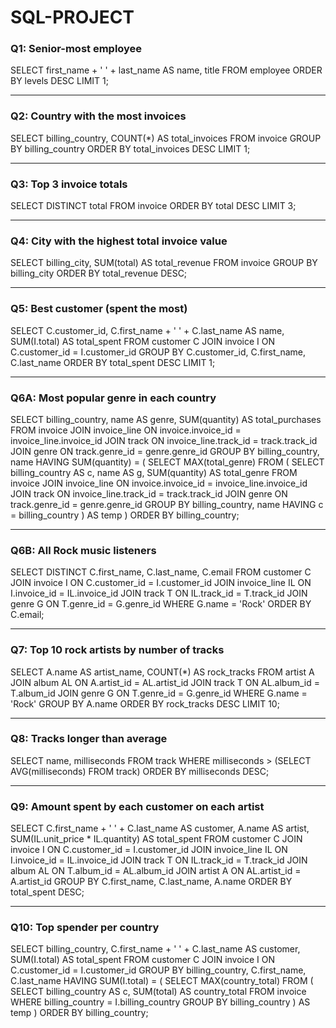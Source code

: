 # SQL-PROJECT

### Q1: Senior-most employee

SELECT first_name + ' ' + last_name AS name, title
FROM employee
ORDER BY levels DESC
LIMIT 1;

---

### Q2: Country with the most invoices


SELECT billing_country, COUNT(*) AS total_invoices
FROM invoice
GROUP BY billing_country
ORDER BY total_invoices DESC
LIMIT 1;

---

###  Q3: Top 3 invoice totals

SELECT DISTINCT total
FROM invoice
ORDER BY total DESC
LIMIT 3;

---

###  Q4: City with the highest total invoice value

SELECT billing_city, SUM(total) AS total_revenue
FROM invoice
GROUP BY billing_city
ORDER BY total_revenue DESC;

---

###  Q5: Best customer (spent the most)

SELECT C.customer_id, C.first_name + ' ' + C.last_name AS name, SUM(I.total) AS total_spent
FROM customer C
JOIN invoice I ON C.customer_id = I.customer_id
GROUP BY C.customer_id, C.first_name, C.last_name
ORDER BY total_spent DESC
LIMIT 1;

---

###  Q6A: Most popular genre in each country

SELECT billing_country, name AS genre, SUM(quantity) AS total_purchases
FROM invoice
JOIN invoice_line ON invoice.invoice_id = invoice_line.invoice_id
JOIN track ON invoice_line.track_id = track.track_id
JOIN genre ON track.genre_id = genre.genre_id
GROUP BY billing_country, name
HAVING SUM(quantity) = (
  SELECT MAX(total_genre)
  FROM (
    SELECT billing_country AS c, name AS g, SUM(quantity) AS total_genre
    FROM invoice
    JOIN invoice_line ON invoice.invoice_id = invoice_line.invoice_id
    JOIN track ON invoice_line.track_id = track.track_id
    JOIN genre ON track.genre_id = genre.genre_id
    GROUP BY billing_country, name
    HAVING c = billing_country
  ) AS temp
)
ORDER BY billing_country;

---

###  Q6B: All Rock music listeners

SELECT DISTINCT C.first_name, C.last_name, C.email
FROM customer C
JOIN invoice I ON C.customer_id = I.customer_id
JOIN invoice_line IL ON I.invoice_id = IL.invoice_id
JOIN track T ON IL.track_id = T.track_id
JOIN genre G ON T.genre_id = G.genre_id
WHERE G.name = 'Rock'
ORDER BY C.email;

---

###  Q7: Top 10 rock artists by number of tracks

SELECT A.name AS artist_name, COUNT(*) AS rock_tracks
FROM artist A
JOIN album AL ON A.artist_id = AL.artist_id
JOIN track T ON AL.album_id = T.album_id
JOIN genre G ON T.genre_id = G.genre_id
WHERE G.name = 'Rock'
GROUP BY A.name
ORDER BY rock_tracks DESC
LIMIT 10;

---

### Q8: Tracks longer than average

SELECT name, milliseconds
FROM track
WHERE milliseconds > (SELECT AVG(milliseconds) FROM track)
ORDER BY milliseconds DESC;

---

###  Q9: Amount spent by each customer on each artist


SELECT C.first_name + ' ' + C.last_name AS customer, A.name AS artist, SUM(IL.unit_price * IL.quantity) AS total_spent
FROM customer C
JOIN invoice I ON C.customer_id = I.customer_id
JOIN invoice_line IL ON I.invoice_id = IL.invoice_id
JOIN track T ON IL.track_id = T.track_id
JOIN album AL ON T.album_id = AL.album_id
JOIN artist A ON AL.artist_id = A.artist_id
GROUP BY C.first_name, C.last_name, A.name
ORDER BY total_spent DESC;

---

###  Q10: Top spender per country


SELECT billing_country, C.first_name + ' ' + C.last_name AS customer, SUM(I.total) AS total_spent
FROM customer C
JOIN invoice I ON C.customer_id = I.customer_id
GROUP BY billing_country, C.first_name, C.last_name
HAVING SUM(I.total) = (
  SELECT MAX(country_total)
  FROM (
    SELECT billing_country AS c, SUM(total) AS country_total
    FROM invoice
    WHERE billing_country = I.billing_country
    GROUP BY billing_country
  ) AS temp
)
ORDER BY billing_country;
```


